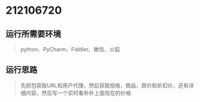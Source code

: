# 212106720
## 运行所需要环境
>python、PyCharm、Fiddler、微信、火狐
## 运行思路
>先抓包获取URL和用户代理，然后获取规格，商品，原价和折扣价，还有详细内容，然后写一个实时看朴朴上面现在的价格